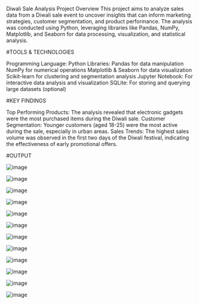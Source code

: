 Diwali Sale Analysis
Project Overview
This project aims to analyze sales data from a Diwali sale event to uncover insights that can inform marketing strategies, customer segmentation, and product performance. The analysis was conducted using Python, leveraging libraries like Pandas, NumPy, Matplotlib, and Seaborn for data processing, visualization, and statistical analysis.


#TOOLS & TECHNOLOGIES


Programming Language: Python
Libraries:
Pandas for data manipulation
NumPy for numerical operations
Matplotlib & Seaborn for data visualization
Scikit-learn for clustering and segmentation analysis
Jupyter Notebook: For interactive data analysis and visualization
SQLite: For storing and querying large datasets (optional)

#KEY FINDINGS

Top Performing Products: The analysis revealed that electronic gadgets were the most purchased items during the Diwali sale.
Customer Segmentation: Younger customers (aged 18-25) were the most active during the sale, especially in urban areas.
Sales Trends: The highest sales volume was observed in the first two days of the Diwali festival, indicating the effectiveness of early promotional offers.

#OUTPUT

![image](https://github.com/user-attachments/assets/563d5270-9807-4fb0-987c-9c13985a5b28)

![image](https://github.com/user-attachments/assets/01449a69-0de0-4faa-8adc-4d80809b3c60)

![image](https://github.com/user-attachments/assets/a8a2c05f-4f08-4720-9364-e9eaba2ebad5)

![image](https://github.com/user-attachments/assets/d2792a30-339e-4235-baa4-d845252f3169)

![image](https://github.com/user-attachments/assets/b6181a31-3f96-4f2f-ad18-8da1e2a4b642)

![image](https://github.com/user-attachments/assets/32f16add-1ba8-4acb-b6b6-ff019c0980ae)

![image](https://github.com/user-attachments/assets/6610d980-7418-4432-a2f6-b0c19f4fb631)

![image](https://github.com/user-attachments/assets/a824aba1-3207-45c5-94b4-d16aa059a901)

![image](https://github.com/user-attachments/assets/df69d4bd-bd55-417b-a706-c5ffc8f21a14)

![image](https://github.com/user-attachments/assets/44ca80db-7566-47be-9b55-595d9e0951df)

![image](https://github.com/user-attachments/assets/3f7d3293-2fef-4aa4-9bcd-d78e91e0e403)

![image](https://github.com/user-attachments/assets/2f0623fb-fc5a-4940-a9d0-3817d365e332)
